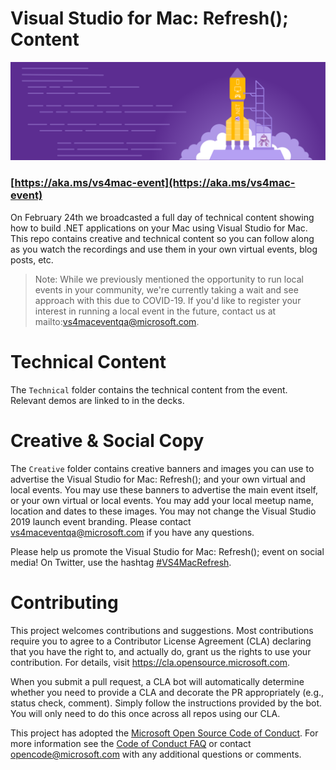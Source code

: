 # Visual Studio for Mac: Refresh(); Content

[![](Creative/png/vs-for-mac-refresh-1600x600-dark@2x.png)](https://aka.ms/vs4mac-event)

### [https://aka.ms/vs4mac-event](https://aka.ms/vs4mac-event)
On February 24th we broadcasted a full day of technical content showing how to build .NET applications on your Mac using Visual Studio for Mac. This repo contains creative and technical content so you can follow along as you watch the recordings and use them in your own virtual events, blog posts, etc. 

> Note: While we previously mentioned the opportunity to run local events in your community, we're currently taking a wait and see approach with this due to COVID-19. If you'd like to register your interest in running a local event in the future, contact us at mailto:vs4maceventqa@microsoft.com.

# Technical Content
The `Technical` folder contains the technical content from the event. Relevant demos are linked to in the decks. 

# Creative & Social Copy 
The `Creative` folder contains creative banners and images you can use to advertise the Visual Studio for Mac: Refresh(); and your own virtual and local events. You may use these banners to advertise the main event itself, or your own virtual or local events. You may add your local meetup name, location and dates to these images. You may not change the Visual Studio 2019 launch event branding. Please contact [vs4maceventqa@microsoft.com](mailto:vs4maceventqa@microsoft.com) if you have any questions.

Please help us promote the Visual Studio for Mac: Refresh(); event on social media! On Twitter, use the hashtag [#VS4MacRefresh](https://twitter.com/search?q=%23VS4MacRefresh). 

# Contributing

This project welcomes contributions and suggestions.  Most contributions require you to agree to a
Contributor License Agreement (CLA) declaring that you have the right to, and actually do, grant us
the rights to use your contribution. For details, visit https://cla.opensource.microsoft.com.

When you submit a pull request, a CLA bot will automatically determine whether you need to provide
a CLA and decorate the PR appropriately (e.g., status check, comment). Simply follow the instructions
provided by the bot. You will only need to do this once across all repos using our CLA.

This project has adopted the [Microsoft Open Source Code of Conduct](https://opensource.microsoft.com/codeofconduct/).
For more information see the [Code of Conduct FAQ](https://opensource.microsoft.com/codeofconduct/faq/) or
contact [opencode@microsoft.com](mailto:opencode@microsoft.com) with any additional questions or comments.
